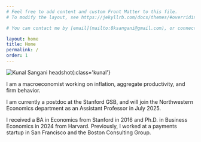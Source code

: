 ```yaml
---
# Feel free to add content and custom Front Matter to this file.
# To modify the layout, see https://jekyllrb.com/docs/themes/#overriding-theme-defaults

# You can contact me by [email](mailto:8ksangani@gmail.com), or connect  on [Twitter](https://twitter.com/ksangani8) or [LinkedIn](https://www.linkedin.com/in/kunalsangani/).

layout: home
title: Home
permalink: /
order: 1
---
```


![Kunal Sangani headshot](/assets/images/kunalsangani_headshot_cropped.jpeg){:class='kunal'}

I am a macroeconomist working on inflation, aggregate productivity, and firm behavior. 

I am currently a postdoc at the Stanford GSB, and will join the Northwestern Economics department as an Assistant Professor in July 2025.

I received a BA in Economics from Stanford in 2016 and Ph.D. in Business Economics in 2024 from Harvard. Previously, I worked at a payments startup in San Francisco and the Boston Consulting Group.
